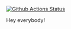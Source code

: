 [![Github Actions Status](https://github.com/MichaelFed68/hexlet_pytest/actions/workflows/pyci.yml/badge.svg?branch=main)](https://github.com/MichaelFed68/hexlet_pytest/actions/workflows/pyci.yml)


Hey everybody!